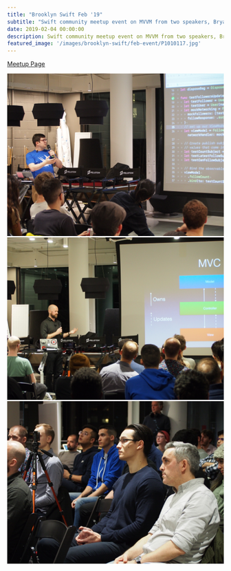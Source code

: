 ```yaml
---
title: "Brooklyn Swift Feb '19"
subtitle: "Swift community meetup event on MVVM from two speakers, Bryan Oltman & Dean Silfen"
date: 2019-02-04 00:00:00
description: Swift community meetup event on MVVM from two speakers, Bryan Oltman & Dean Silfen.
featured_image: '/images/brooklyn-swift/feb-event/P1010117.jpg'
---
```




<a href="https://www.meetup.com/Brooklyn-Swift-Developers/events/258251794/">Meetup Page</a>

<div class="gallery" data-columns="1">
	<img src="/images/brooklyn-swift/feb-event/P1010026.jpg">		
	<img src="/images/brooklyn-swift/feb-event/P1010117.jpg">
	<img src="/images/brooklyn-swift/feb-event/P1010007.jpg">
</div>